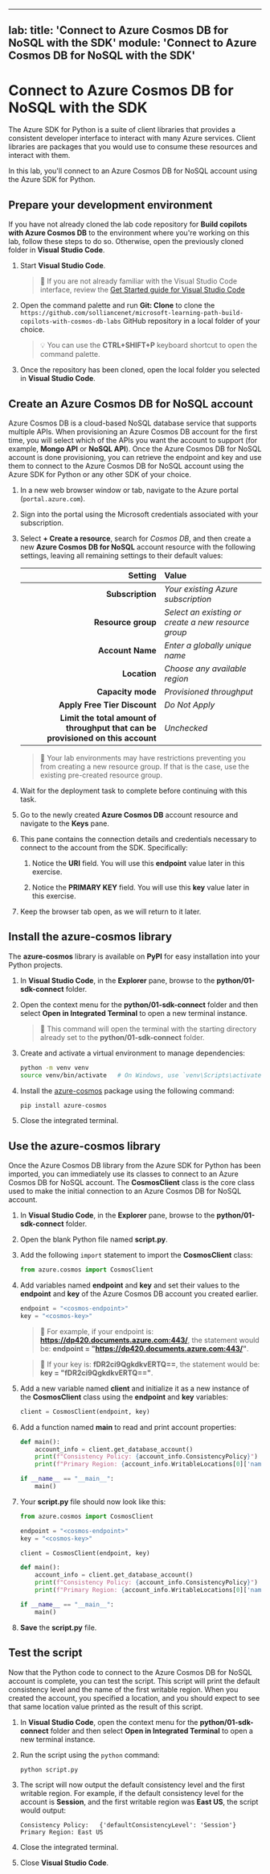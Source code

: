 
---
lab:
    title: 'Connect to Azure Cosmos DB for NoSQL with the SDK'
    module: 'Connect to Azure Cosmos DB for NoSQL with the SDK'
---

# Connect to Azure Cosmos DB for NoSQL with the SDK

The Azure SDK for Python is a suite of client libraries that provides a consistent developer interface to interact with many Azure services. Client libraries are packages that you would use to consume these resources and interact with them.

In this lab, you'll connect to an Azure Cosmos DB for NoSQL account using the Azure SDK for Python.

## Prepare your development environment

If you have not already cloned the lab code repository for **Build copilots with Azure Cosmos DB** to the environment where you're working on this lab, follow these steps to do so. Otherwise, open the previously cloned folder in **Visual Studio Code**.

1. Start **Visual Studio Code**.

    > &#128221; If you are not already familiar with the Visual Studio Code interface, review the [Get Started guide for Visual Studio Code][code.visualstudio.com/docs/getstarted]

1. Open the command palette and run **Git: Clone** to clone the ``https://github.com/solliancenet/microsoft-learning-path-build-copilots-with-cosmos-db-labs`` GitHub repository in a local folder of your choice.

    > &#128161; You can use the **CTRL+SHIFT+P** keyboard shortcut to open the command palette.

1. Once the repository has been cloned, open the local folder you selected in **Visual Studio Code**.

## Create an Azure Cosmos DB for NoSQL account

Azure Cosmos DB is a cloud-based NoSQL database service that supports multiple APIs. When provisioning an Azure Cosmos DB account for the first time, you will select which of the APIs you want the account to support (for example, **Mongo API** or **NoSQL API**). Once the Azure Cosmos DB for NoSQL account is done provisioning, you can retrieve the endpoint and key and use them to connect to the Azure Cosmos DB for NoSQL account using the Azure SDK for Python or any other SDK of your choice.

1. In a new web browser window or tab, navigate to the Azure portal (``portal.azure.com``).

1. Sign into the portal using the Microsoft credentials associated with your subscription.

1. Select **+ Create a resource**, search for *Cosmos DB*, and then create a new **Azure Cosmos DB for NoSQL** account resource with the following settings, leaving all remaining settings to their default values:

    | **Setting** | **Value** |
    | ---: | :--- |
    | **Subscription** | *Your existing Azure subscription* |
    | **Resource group** | *Select an existing or create a new resource group* |
    | **Account Name** | *Enter a globally unique name* |
    | **Location** | *Choose any available region* |
    | **Capacity mode** | *Provisioned throughput* |
    | **Apply Free Tier Discount** | *Do Not Apply* |
    | **Limit the total amount of throughput that can be provisioned on this account** | *Unchecked* |

    > &#128221; Your lab environments may have restrictions preventing you from creating a new resource group. If that is the case, use the existing pre-created resource group.

1. Wait for the deployment task to complete before continuing with this task.

1. Go to the newly created **Azure Cosmos DB** account resource and navigate to the **Keys** pane.

1. This pane contains the connection details and credentials necessary to connect to the account from the SDK. Specifically:

    1. Notice the **URI** field. You will use this **endpoint** value later in this exercise.

    1. Notice the **PRIMARY KEY** field. You will use this **key** value later in this exercise.

1. Keep the browser tab open, as we will return to it later.

## Install the azure-cosmos library

The **azure-cosmos** library is available on **PyPI** for easy installation into your Python projects.

1. In **Visual Studio Code**, in the **Explorer** pane, browse to the **python/01-sdk-connect** folder.

1. Open the context menu for the **python/01-sdk-connect** folder and then select **Open in Integrated Terminal** to open a new terminal instance.

    > &#128221; This command will open the terminal with the starting directory already set to the **python/01-sdk-connect** folder.

1. Create and activate a virtual environment to manage dependencies:

    ```bash
    python -m venv venv
    source venv/bin/activate   # On Windows, use `venv\Scripts\activate`
    ```

1. Install the [azure-cosmos][pypi.org/project/azure-cosmos] package using the following command:

    ```bash
    pip install azure-cosmos
    ```

1. Close the integrated terminal.

## Use the azure-cosmos library

Once the Azure Cosmos DB library from the Azure SDK for Python has been imported, you can immediately use its classes to connect to an Azure Cosmos DB for NoSQL account. The **CosmosClient** class is the core class used to make the initial connection to an Azure Cosmos DB for NoSQL account.

1. In **Visual Studio Code**, in the **Explorer** pane, browse to the **python/01-sdk-connect** folder.

1. Open the blank Python file named **script.py**.

1. Add the following `import` statement to import the **CosmosClient** class:

    ```python
    from azure.cosmos import CosmosClient
    ```

1. Add variables named **endpoint** and **key** and set their values to the **endpoint** and **key** of the Azure Cosmos DB account you created earlier.

    ```python
    endpoint = "<cosmos-endpoint>"
    key = "<cosmos-key>"
    ```

    > &#128221; For example, if your endpoint is: **https://dp420.documents.azure.com:443/**, the statement would be: **endpoint = "https://dp420.documents.azure.com:443/"**.

    > &#128221; If your key is: **fDR2ci9QgkdkvERTQ==**, the statement would be: **key = "fDR2ci9QgkdkvERTQ=="**.

1. Add a new variable named **client** and initialize it as a new instance of the **CosmosClient** class using the **endpoint** and **key** variables:

    ```python
    client = CosmosClient(endpoint, key)
    ```

1. Add a function named **main** to read and print account properties:

    ```python
    def main():
        account_info = client.get_database_account()
        print(f"Consistency Policy:	{account_info.ConsistencyPolicy}")
        print(f"Primary Region: {account_info.WritableLocations[0]['name']}")

    if __name__ == "__main__":
        main()
    ```

1. Your **script.py** file should now look like this:

    ```python
    from azure.cosmos import CosmosClient

    endpoint = "<cosmos-endpoint>"
    key = "<cosmos-key>"

    client = CosmosClient(endpoint, key)

    def main():
        account_info = client.get_database_account()
        print(f"Consistency Policy:	{account_info.ConsistencyPolicy}")
        print(f"Primary Region: {account_info.WritableLocations[0]['name']}")

    if __name__ == "__main__":
        main()
    ```

1. **Save** the **script.py** file.

## Test the script

Now that the Python code to connect to the Azure Cosmos DB for NoSQL account is complete, you can test the script. This script will print the default consistency level and the name of the first writable region. When you created the account, you specified a location, and you should expect to see that same location value printed as the result of this script.

1. In **Visual Studio Code**, open the context menu for the **python/01-sdk-connect** folder and then select **Open in Integrated Terminal** to open a new terminal instance.

1. Run the script using the `python` command:

    ```bash
    python script.py
    ```

1. The script will now output the default consistency level and the first writable region. For example, if the default consistency level for the account is **Session**, and the first writable region was **East US**, the script would output:

    ```text
    Consistency Policy:   {'defaultConsistencyLevel': 'Session'}
    Primary Region: East US
    ```

1. Close the integrated terminal.

1. Close **Visual Studio Code**.

[code.visualstudio.com/docs/getstarted]: https://code.visualstudio.com/docs/getstarted/tips-and-tricks
[pypi.org/project/azure-cosmos]: https://pypi.org/project/azure-cosmos
